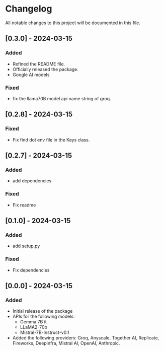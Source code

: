 # Changelog
All notable changes to this project will be documented in this file.

## [0.3.0] - 2024-03-15

### Added
- Refined the README file.
- Officially released the package.
- Google AI models

### Fixed
- fix the llama70B model api name string of groq.

## [0.2.8] - 2024-03-15

### Fixed
- Fix find dot env file in the Keys class.


## [0.2.7] - 2024-03-15

### Added
- add dependencies

### Fixed
- Fix readme


## [0.1.0] - 2024-03-15

### Added
- add setup.py

### Fixed
- Fix dependencies


## [0.0.0] - 2024-03-15

### Added
- Initial release of the package
- APIs for the following models:
  - Gemma 7B it
  - LLaMA2-70b
  - Mistral-7B-Instruct-v0.1
- Added the following providers: Groq, Anyscale, Together AI, Replicate, Fireworks, Deepinfra, Mistral AI, OpenAI, Anthropic.